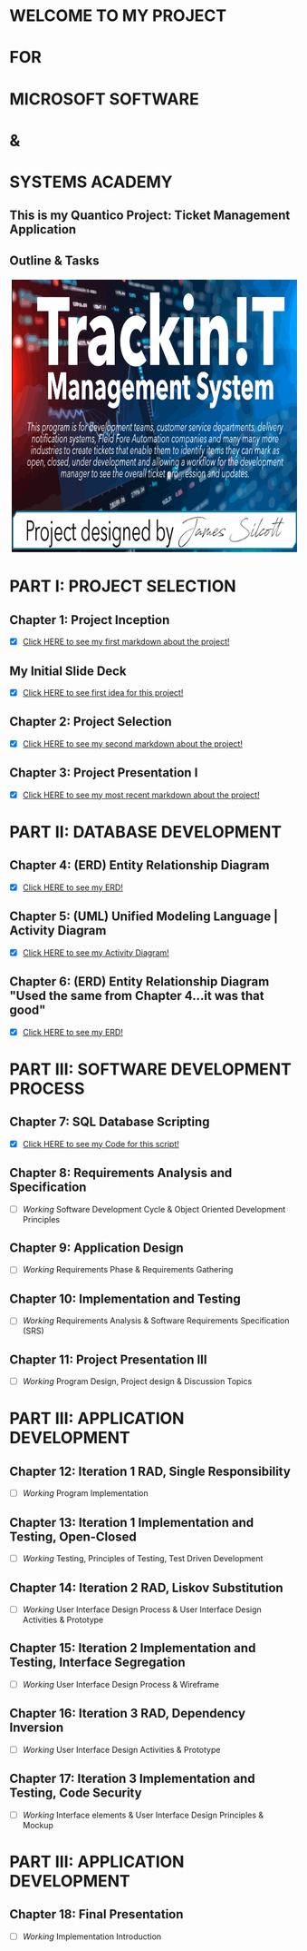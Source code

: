 <p align="center">

# WELCOME TO MY PROJECT 

# FOR 

# MICROSOFT SOFTWARE 

# & 

# SYSTEMS ACADEMY

## This is my Quantico Project: Ticket Management Application

## Outline & Tasks

<img align="Center" height="480px" width="600px" src="https://raw.githubusercontent.com/Silcott/ISTA_Project/master/myProject/Project_Track!T/Pictures/Cover.svg" alt="html" style="vertical-align:top; margin:4px"> 

# PART I: PROJECT SELECTION

## Chapter 1: Project Inception
- [x] [Click HERE to see my first markdown about the project!](https://github.com/Silcott/ISTA_Project/blob/master/DELIVERABLES/Markdown_Deliverables/ISTA_Project_Deliverable01.md)

## My Initial Slide Deck
- [x] [Click HERE to see first idea for this project!](https://github.com/Silcott/ISTA_Project/tree/master/DELIVERABLES/ISTA_Project_Slide_Decks/Initial_Slides)

## Chapter 2: Project Selection
- [x] [Click HERE to see my second markdown about the project!](https://github.com/Silcott/ISTA_Project/blob/master/DELIVERABLES/Markdown_Deliverables/ISTA_Project_Deliverable02.md)

## Chapter 3: Project Presentation I
- [x] [Click HERE to see my most recent markdown about the project!](https://github.com/Silcott/ISTA_Project/blob/master/DELIVERABLES/Markdown_Deliverables/ISTA_Project_Deliverable03.md)

# PART II: DATABASE DEVELOPMENT

## Chapter 4: (ERD) Entity Relationship Diagram
- [x] [Click HERE to see my ERD!](https://github.com/Silcott/ISTA_Project/blob/master/DELIVERABLES/Entity_Relationship_Diagram/ISTA_Project_ERD-Silcott-30JUL2020.pdf)

## Chapter 5: (UML) Unified Modeling Language | Activity Diagram
- [x] [Click HERE to see my Activity Diagram!](https://github.com/Silcott/ISTA_Project/blob/master/DELIVERABLES/Activity_Diagram_UML/ISTA_Project_Activity_Diagram-Silcott-30JUL2020.pdf)

## Chapter 6: (ERD) Entity Relationship Diagram "Used the same from Chapter 4...it was that good"
- [x] [Click HERE to see my ERD!](https://github.com/Silcott/ISTA_Project/blob/master/DELIVERABLES/Entity_Relationship_Diagram/ISTA_Project_ERD-Silcott-30JUL2020.pdf)

# PART III: SOFTWARE DEVELOPMENT PROCESS

## Chapter 7: SQL Database Scripting
- [x] [Click HERE to see my Code for this script!](https://github.com/Silcott/ISTA_Project/blob/master/myProject/Project_Track!T/TrackIt/Track!TManagement%20System%20(working)/DAL/userDAL.cs)

## Chapter 8: Requirements Analysis and Specification
- [ ] *Working* Software Development Cycle & Object Oriented Development Principles

## Chapter 9: Application Design
- [ ] *Working* Requirements Phase & Requirements Gathering

## Chapter 10: Implementation and Testing
- [ ] *Working* Requirements Analysis & Software Requirements Specification (SRS)

## Chapter 11: Project Presentation III
- [ ] *Working* Program Design, Project design & Discussion Topics

# PART III: APPLICATION DEVELOPMENT

## Chapter 12: Iteration 1 RAD, Single Responsibility
- [ ] *Working* Program Implementation

## Chapter 13: Iteration 1 Implementation and Testing, Open-Closed
- [ ] *Working* Testing, Principles of Testing, Test Driven Development

## Chapter 14: Iteration 2 RAD, Liskov Substitution
- [ ] *Working* User Interface Design Process & User Interface Design Activities & Prototype

## Chapter 15: Iteration 2 Implementation and Testing, Interface Segregation
- [ ] *Working* User Interface Design Process & Wireframe


## Chapter 16: Iteration 3 RAD, Dependency Inversion
- [ ] *Working* User Interface Design Activities & Prototype


## Chapter 17: Iteration 3 Implementation and Testing, Code Security
- [ ] *Working* Interface elements & User Interface Design Principles & Mockup

# PART III: APPLICATION DEVELOPMENT

## Chapter 18: Final Presentation
- [ ] *Working* Implementation Introduction


